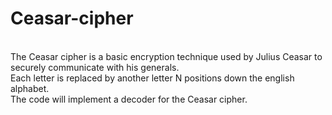 # Ceasar-cipher
\
The Ceasar cipher is a basic encryption technique used by Julius Ceasar to securely communicate with his generals.\
Each letter is replaced by another letter N positions down the english alphabet.\
The code will implement a decoder for the Ceasar cipher.
